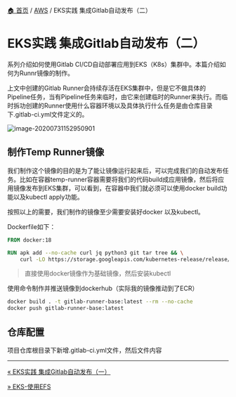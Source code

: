 [🏠 首页](../_index.md) / [AWS](_index.md) / EKS实践 集成Gitlab自动发布（二）

# EKS实践 集成Gitlab自动发布（二）

系列介绍如何使用Gitlab CI/CD自动部署应用到EKS（K8s）集群中。本篇介绍如何为Runnr镜像的制作。

上文中创建的Gitlab Runner会持续存活在EKS集群中，但是它不做具体的Pipeline任务，当有Pipeline任务来临时，由它来创建临时的Runner来执行。而临时拆功创建的Runner使用什么容器环境以及具体执行什么任务是由仓库目录下.gitlab-ci.yml文件定义的。

![image-20200731152950901](https://fs.poneding.com/images/image-20200731152950901.png)

## 制作Temp Runner镜像

我们制作这个镜像的目的是为了能让镜像运行起来后，可以完成我们的自动发布任务。比如在容器temp-runner容器需要将我们的代码build成应用镜像，然后将应用镜像发布到EKS集群，可以看到，在容器中我们就必须可以使用docker build功能以及kubectl apply功能。

按照以上的需要，我们制作的镜像至少需要安装好docker 以及kubectl。

Dockerfile如下：

```dockerfile
FROM docker:18

RUN apk add --no-cache curl jq python3 git tar tree && \
    curl -LO https://storage.googleapis.com/kubernetes-release/release/`curl -s https://storage.googleapis.com/kubernetes-release/release/stable.txt`/bin/linux/amd64/kubectl && chmod +x ./kubectl && mv ./kubectl /usr/local/bin/kubectl
```

> 直接使用docker镜像作为基础镜像，然后安装kubectl

使用命令制作并推送镜像到dockerhub（实际我的镜像推动到了ECR）

```bash
docker build . -t gitlab-runner-base:latest --rm --no-cache
docker push gitlab-runner-base:latest
```

## 仓库配置

项目仓库根目录下新增.gitlab-ci.yml文件，然后文件内容

---
[« EKS实践 集成Gitlab自动发布（一）](eks-intergrate-gitlab-auto-release-01.md)

[» EKS-使用EFS](eks-use-efs.md)
